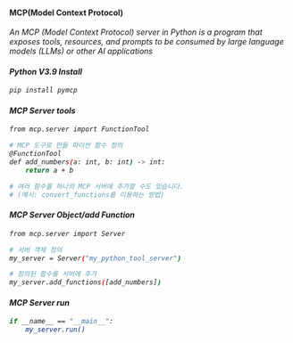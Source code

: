 
#### MCP(Model Context Protocol) 
<i>An MCP (Model Context Protocol) server in Python is a program that exposes tools, resources, and prompts to be consumed by large language models (LLMs) or other AI applications


#### Python V3.9 Install
```bash
pip install pymcp
```

#### MCP Server tools
```bash
from mcp.server import FunctionTool

# MCP 도구로 만들 파이썬 함수 정의
@FunctionTool
def add_numbers(a: int, b: int) -> int:
    return a + b

# 여러 함수를 하나의 MCP 서버에 추가할 수도 있습니다.
# (예시: convert_functions를 이용하는 방법)
```

#### MCP Server Object/add Function
```bash
from mcp.server import Server

# 서버 객체 정의
my_server = Server("my_python_tool_server")

# 정의된 함수를 서버에 추가
my_server.add_functions([add_numbers])
```

#### MCP Server run
```bash
if __name__ == "__main__":
    my_server.run()
```